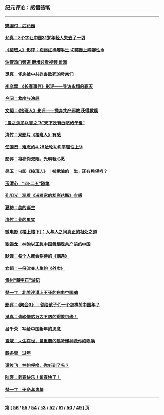 ### 纪元评论：感悟随笔
---
#### [姚国付：后花园](../../pages/nsc1035/n14005301.md?06040330) 
#### [允真：8个字让中国31岁年轻人失去了一切](../../pages/nsc1035/n13999093.md?06040330) 
#### [《接班人》影评：痴迷红祸等半生 切莫赔上卿卿性命](../../pages/nsc1035/n13998676.md?06040330) 
#### [油管热门频道 翻墙必看视频 新闻](ok?06040330)
#### [觅真：怀念被中共迫害致死的母亲们](../../pages/nsc1035/n13997271.md?06040330) 
#### [李彦霖：《长春事件》影评——寻访永恒的春天](../../pages/nsc1035/n13995112.md?06040330) 
#### [今昭：救度与演绎](../../pages/nsc1035/n13992670.md?06040330) 
#### [文韬：《接班人》影评——抛弃共产邪教 获得救赎](../../pages/nsc1035/n13990160.md?06040330) 
#### [“爱之适足以害之”&“天下没有白吃的午餐”](../../pages/nsc1035/n13988391.md?06040330) 
#### [清竹：观影片《接班人》有感](../../pages/nsc1035/n13983561.md?06040330) 
#### [任国贤：难忘的4.25法轮功和平理性上访](../../pages/nsc1035/n13983482.md?06040330) 
#### [影评：擦亮你双眼，光明我心愿](../../pages/nsc1035/n13982333.md?06040330) 
#### [吴玉：电影《接班人》｜被欺骗的一生，还有希望吗？](../../pages/nsc1035/n13981972.md?06040330) 
#### [玉清心：“四·二五”随笔](../../pages/nsc1035/n13978628.md?06040330) 
#### [孔阳光：观看《淑颍家的粉彩花瓶》有感](../../pages/nsc1035/n13967929.md?06040330) 
#### [夏祷：美的诞生](../../pages/nsc1035/n13962321.md?06040330) 
#### [清竹：善的果实](../../pages/nsc1035/n13963980.md?06040330) 
#### [微电影《楼上楼下》：人与人之间真正的相处之道](../../pages/nsc1035/n13944319.md?06040330) 
#### [张锡龙：神韵以正统中国舞展现共产前的中国](../../pages/nsc1035/n13939727.md?06040330) 
#### [默谨：每个人都会期待的《偶遇》](../../pages/nsc1035/n13939091.md?06040330) 
#### [文韬：一份改变人生的《外卖》](../../pages/nsc1035/n13931822.md?06040330) 
#### [贵州“藏字石”游记](../../pages/nsc1035/n13923310.md?06040330) 
#### [楚一丁：北美沙漠上不死的自由中国魂](../../pages/nsc1035/n13921879.md?06040330) 
#### [影评：《聚会3》｜留给孩子们一个怎样的中国年？](../../pages/nsc1035/n13919652.md?06040330) 
#### [觅真：请珍惜这万古不遇的得救机缘！](../../pages/nsc1035/n13917157.md?06040330) 
#### [吕千荣：写给中国新年的思念](../../pages/nsc1035/n13915103.md?06040330) 
#### [袁斌：人生在世，最重要的是听懂神救你的呼唤](../../pages/nsc1035/n13914636.md?06040330) 
#### [戴冬雪：过年](../../pages/nsc1035/n13913311.md?06040330) 
#### [谭笑飞：神的呼唤，你听到了吗？](../../pages/nsc1035/n13912603.md?06040330) 
#### [陆客：新春快乐！新春快了！](../../pages/nsc1035/n13911771.md?06040330) 
#### [楚一丁：天命与鬼神](../../pages/nsc1035/n13904371.md?06040330) 

---
#### 第 [ [56](./56.md?06040330) / [55](./55.md?06040330) / [54](./54.md?06040330) / [53](./53.md?06040330) / [52](./52.md?06040330) / [51](./51.md?06040330) / [50](./50.md?06040330) / [49](./49.md?06040330) ] 页
